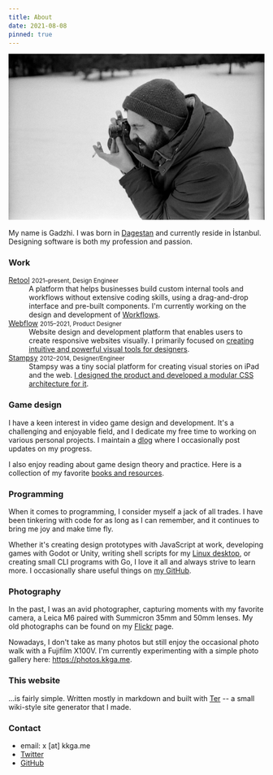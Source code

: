 ```yaml
---
title: About
date: 2021-08-08
pinned: true
---
```


![me](/img/about/leica.webp)

My name is Gadzhi. I was born in [Dagestan](https://wikipedia.org/wiki/Dagestan)
and currently reside in İstanbul. Designing software is both my profession and
passion.

### Work

<dl class="cols-3 items-baseline">

<dt>
<a class='font-medium md:leading-snug' href="https://retool.com" rel="external">Retool</a>
<small class='block font-medium md:leading-snug'>2021&ndash;present, Design Engineer</small>
</dt>

<dd class="span-2 mb-5 text-base">
A platform that helps businesses build custom
internal tools and workflows without extensive coding skills, using a
drag-and-drop interface and pre-built components.
I'm currently working on the design and development of
<a rel="external" href="https://retool.com/products/workflows/">Workflows</a>.
</dd>

<dt>
<a href="https://webflow.com" class='font-medium md:leading-snug' rel="external">Webflow</a>
<small class='block font-medium md:leading-snug'>2015&ndash;2021, Product Designer</small>
</dt>

<dd class="span-2 mb-5 text-base">
Website design and development platform that
enables users to create responsive websites visually.
I primarily focused on <a href="/work/webflow">creating intuitive and powerful visual tools for designers</a>.
</dd>

<dt>
<a href="https://stampsy.com" class='font-medium md:leading-snug' rel="external">Stampsy</a>
<small class='block font-medium md:leading-snug'>2012&ndash;2014, Designer/Engineer</small>
</dt>

<dd class="span-2 text-base">
Stampsy was a tiny social platform for creating
visual stories on iPad and the web. <a href="/work/stampsy">I designed the product and developed a modular CSS architecture
for it</a>.</dd>
</dl>

### Game design

I have a keen interest in video game design and development. It's a challenging
and enjoyable field, and I dedicate my free time to working on various personal
projects. I maintain a [dlog](/dlog) where I occasionally post updates on my
progress.

I also enjoy reading about game design theory and practice. Here is a collection
of my favorite [books and resources](/notes/gamedesign-resources.md).

### Programming

When it comes to programming, I consider myself a jack of all trades. I have
been tinkering with code for as long as I can remember, and it continues to
bring me joy and make time fly.

Whether it's creating design prototypes with JavaScript at work, developing
games with Godot or Unity, writing shell scripts for my
[Linux desktop](https://github.com/kkga/dotfiles), or creating small CLI
programs with Go, I love it all and always strive to learn more. I occasionally
share useful things on [my GitHub](https://github.com/kkga).

### Photography

In the past, I was an avid photographer, capturing moments with my favorite
camera, a Leica M6 paired with Summicron 35mm and 50mm lenses. My old
photographs can be found on my
[Flickr](https://www.flickr.com/photos/gadzhi/albums) page.

Nowadays, I don't take as many photos but still enjoy the occasional photo walk
with a Fujifilm X100V. I'm currently experimenting with a simple photo gallery
here: https://photos.kkga.me.

### This website

...is fairly simple. Written mostly in markdown and built with
[Ter](https://ter.kkga.me) -- a small wiki-style site generator that I made.

### Contact

- email: x [at] kkga.me
- [Twitter](https://twitter.com/kkga_)
- [GitHub](https://github.com/kkga)

